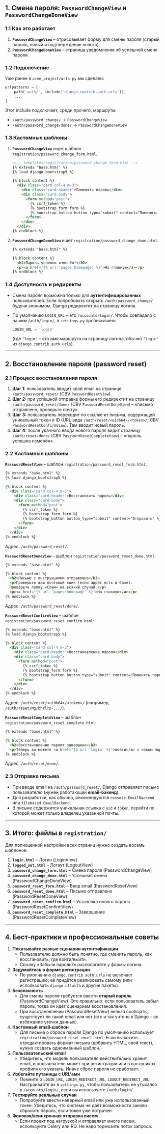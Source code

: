 ## 1. Смена пароля: `PasswordChangeView` и `PasswordChangeDoneView`

### 1.1 Как это работает

1. **`PasswordChangeView`** – отрисовывает форму для смены пароля (старый пароль, новый и подтверждение нового).
2. **`PasswordChangeDoneView`** – страница уведомления об успешной смене пароля.

### 1.2 Подключение

Уже ранее в `acme_project/urls.py` мы сделали:

```python
urlpatterns = [
    path('auth/', include('django.contrib.auth.urls')),
    ...
]
```

Этот include подключает, среди прочего, маршруты:

- `/auth/password_change/` → `PasswordChangeView`
- `/auth/password_change/done/` → `PasswordChangeDoneView`

### 1.3 Кастомные шаблоны

1. **`PasswordChangeView`** ищет шаблон `registration/password_change_form.html`.
    
    ```html
    <!-- templates/registration/password_change_form.html -->
    {% extends "base.html" %}
    {% load django_bootstrap5 %}
    
    {% block content %}
      <div class="card col-4 m-3">
        <div class="card-header">Поменять пароль</div>
        <div class="card-body">
          <form method="post">
            {% csrf_token %}
            {% bootstrap_form form %}
            {% bootstrap_button button_type="submit" content="Поменять пароль" %}
          </form>
        </div>
      </div>
    {% endblock %}
    ```
    
2. **`PasswordChangeDoneView`** ищет `registration/password_change_done.html`:
    
    ```html
    {% extends "base.html" %}
    
    {% block content %}
      <h2>Пароль успешно изменён!</h2>
      <p><a href="{% url 'pages:homepage' %}">На главную</a></p>
    {% endblock %}
    ```
    

### 1.4 Доступность и редиректы

- Смена пароля возможна только для **аутентифицированных** пользователей. Если попробовать открыть `/auth/password_change/` будучи анонимом, Django редиректит на страницу логина.
- По умолчанию `LOGIN_URL` – это `/accounts/login/`. Чтобы совпадало с нашим `/auth/login/`, в `settings.py` прописываем:
    
    ```python
    LOGIN_URL = 'login'
    ```
    
    (где `'login'` – это имя маршрута на страницу логина, обычно `"login"` из `django.contrib.auth.urls`).

---

## 2. Восстановление пароля (password reset)

### 2.1 Процесс восстановления пароля

1. **Шаг 1:** пользователь вводит свой email на странице `/auth/password_reset/` (CBV `PasswordResetView`).
2. **Шаг 2:** при успешной отправке формы его редиректит на страницу `/auth/password_reset/done/` (CBV `PasswordResetDoneView`) – «письмо отправлено, проверьте почту».
3. **Шаг 3:** пользователь переходит по ссылке из письма, содержащей уникальный токен и ID (URL вида `/auth/reset/<uidb64>/<token>/`, CBV `PasswordResetConfirmView`). Там вводит новый пароль.
4. **Шаг 4:** после удачного ввода нового пароля видит страницу `/auth/reset/done/` (CBV `PasswordResetCompleteView`) – «пароль успешно изменён».

### 2.2 Кастомные шаблоны

**`PasswordResetView`** – шаблон `registration/password_reset_form.html`:

```html
{% extends "base.html" %}
{% load django_bootstrap5 %}

{% block content %}
  <div class="card col-4 m-3">
    <div class="card-header">Восстановить пароль</div>
    <div class="card-body">
      <form method="post">
        {% csrf_token %}
        {% bootstrap_form form %}
        {% bootstrap_button button_type="submit" content="Отправить" %}
      </form>
    </div>
  </div>
{% endblock %}
```

Адрес: `/auth/password_reset/`.

**`PasswordResetDoneView`** – шаблон `registration/password_reset_done.html`:

```html
{% extends "base.html" %}

{% block content %}
  <h2>Письмо с инструкциями отправлено</h2>
  <p>Проверьте ваш почтовый ящик (если адрес есть в базе). 
  Проверьте папку «Спам» на всякий случай.</p>
  <p><a href="{% url 'pages:homepage' %}">На главную</a></p>
{% endblock %}
```

Адрес: `/auth/password_reset/done/`.

**`PasswordResetConfirmView`** – шаблон `registration/password_reset_confirm.html`:

```html
{% extends "base.html" %}
{% load django_bootstrap5 %}

{% block content %}
  <div class="card col-4 m-3">
    <div class="card-header">Восстановление пароля</div>
    <div class="card-body">
      <form method="post">
        {% csrf_token %}
        {% bootstrap_form form %}
        {% bootstrap_button button_type="submit" content="Поменять пароль" %}
      </form>
    </div>
  </div>
{% endblock %}
```

Адрес: `/auth/reset/<uidb64>/<token>/` (например, `/auth/reset/Mg/bhrlrp-.../`).

**`PasswordResetCompleteView`** – шаблон `registration/password_reset_complete.html`:

```html
{% extends "base.html" %}

{% block content %}
  <h2>Восстановление пароля завершено</h2>
  <p>Теперь вы можете <a href="{% url 'login' %}">войти</a> с новым паролем.</p>
{% endblock %}
```

Адрес: `/auth/reset/done/`.

### 2.3 Отправка письма

- При вводе email на `/auth/password_reset/`, Django отправляет письмо пользователю (нужен работающий **email-бэкенд**).
- Для разработки, как обычно, рекомендуются `console.EmailBackend` или `filebased.EmailBackend`.
- В письме содержится уникальная ссылка с `uid` и `token`, перейти по которой может только владелец указанной почты.

---

## 3. Итого: файлы в `registration/`

Для полноценной настройки всех страниц нужно создать восемь шаблонов:

1. **`login.html`** – Логин (LoginView)
2. **`logged_out.html`** – Логаут (LogoutView)
3. **`password_change_form.html`** – Смена пароля (PasswordChangeView)
4. **`password_change_done.html`** – Успешная смена (PasswordChangeDoneView)
5. **`password_reset_form.html`** – Ввод email (PasswordResetView)
6. **`password_reset_done.html`** – Письмо отправлено (PasswordResetDoneView)
7. **`password_reset_confirm.html`** – Установка нового пароля (PasswordResetConfirmView)
8. **`password_reset_complete.html`** – Завершение (PasswordResetCompleteView)

---

## 4. Бест‑практики и профессиональные советы

1. **Показывайте разные сценарии аутентификации**
    - Пользователю должно быть понятно, где сменить пароль, как восстановить, где войти/выйти.
    - Ссылку «Забыли пароль?» располагайте у формы логина.
2. **Задумайтесь о форме регистрации**
    - По умолчанию `django.contrib.auth.urls` не включает регистрацию; её придётся реализовать самому (или использовать `django-allauth` и другие пакеты).
3. **Безопасность**
    - Для смены пароля требуется ввести **старый пароль** (PasswordChangeView). Это правильно: если пользователь забыл пароль, тогда он идёт сценарием восстановления.
    - При восстановлении (PasswordResetView) нельзя сообщать, существует ли такой email или нет (это и так учтено в Django – во избежание утечки данных).
4. **Кастомный email-шаблон**
    - Для письма о сбросе пароля Django по умолчанию использует `registration/password_reset_email.html`. Если вы хотите отредактировать формат письма (добавить HTML, свой текст), нужно создать одноимённый шаблон.
5. **Пользовательский email**
    - Убедитесь, что модель пользователя действительно хранит email, и пользователь может при регистрации или в настройках профиля его указать. Иначе сброс пароля не сработает.
6. **Избегайте путаницы с URL’ами**
    - Помните о `LOGIN_URL`, `LOGIN_REDIRECT_URL`, `LOGOUT_REDIRECT_URL`. Настраивайте их в `settings.py`, чтобы пользователь не утыкался в `/accounts/login/`, если вы используете `/auth/login/`.
7. **Тестируйте реальные случаи**
    - Попробуйте ввести неверный email или уже использованный токен. Убедитесь, что система не даёт возможности заново сбросить пароль, если токен уже потрачен.
8. **Фоновая/асинхронная отправка писем**
    - Если проект под нагрузкой и отправляет много писем, используйте Celery или RQ. Не надо тормозить поток запроса.